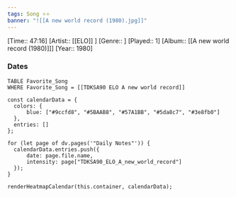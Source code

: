 ```yaml
---
tags: Song ⭐⭐ 
banner: "![[A new world record (1980).jpg]]"
---
```

[Time:: 47:16]
[Artist:: [[ELO]] ]
[Genre:: ]
[Played:: 1]
[Album:: [[A new world record (1980)]]]
[Year:: 1980]
### Dates
````dataview
TABLE Favorite_Song
WHERE Favorite_Song = [[TDKSA90 ELO A new world record]]
````
  ```dataviewjs
const calendarData = { 
	colors: { 
		blue: ["#9ccfd8", "#5BAAB8", "#57A1BB", "#5da8c7", "#3e8fb0"] 
	}, 
	entries: [] 
}; 

for (let page of dv.pages('"Daily Notes"')) { 
	calendarData.entries.push({ 
		date: page.file.name, 
		intensity: page["TDKSA90_ELO_A_new_world_record"]
	}); 
} 

renderHeatmapCalendar(this.container, calendarData);
```
